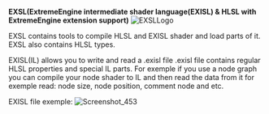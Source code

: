 **EXSL(ExtremeEngine intermediate shader language(EXISL) & HLSL with ExtremeEngine extension support)** ![EXSLLogo](https://github.com/user-attachments/assets/1d26f5f8-b0e0-4411-8688-625af196fca9)

EXSL contains tools to compile HLSL and EXISL shader and load parts of it.
EXSL also contains HLSL types.

EXISL(IL) allows you to write and read a .exisl file .exisl file contains regular HLSL properties and special IL parts. For exemple if you use a node graph you can compile your node shader to IL and then read the data from it for exemple read: node size, node position, comment node and etc. 

EXISL file exemple:
![Screenshot_453](https://github.com/user-attachments/assets/9d089d82-72f5-4893-ae00-78acbbc47ada)
